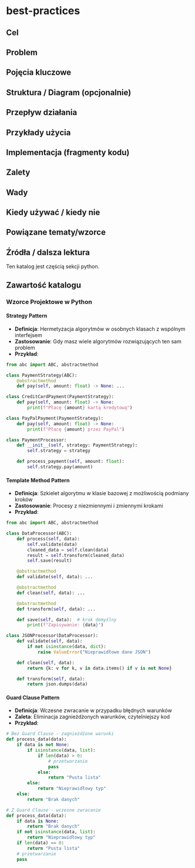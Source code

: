 # best-practices

## Cel

## Problem

## Pojęcia kluczowe

## Struktura / Diagram (opcjonalnie)

## Przepływ działania

## Przykłady użycia

## Implementacja (fragmenty kodu)

## Zalety

## Wady

## Kiedy używać / kiedy nie

## Powiązane tematy/wzorce

## Źródła / dalsza lektura


Ten katalog jest częścią sekcji python.

## Zawartość katalogu

### Wzorce Projektowe w Python

#### Strategy Pattern
- **Definicja**: Hermetyzacja algorytmów w osobnych klasach z wspólnym interfejsem
- **Zastosowanie**: Gdy masz wiele algorytmów rozwiązujących ten sam problem
- **Przykład**:
```python
from abc import ABC, abstractmethod

class PaymentStrategy(ABC):
    @abstractmethod
    def pay(self, amount: float) -> None: ...

class CreditCardPayment(PaymentStrategy):
    def pay(self, amount: float) -> None:
        print(f"Płacę {amount} kartą kredytową")

class PayPalPayment(PaymentStrategy):
    def pay(self, amount: float) -> None:
        print(f"Płacę {amount} przez PayPal")

class PaymentProcessor:
    def __init__(self, strategy: PaymentStrategy):
        self.strategy = strategy

    def process_payment(self, amount: float):
        self.strategy.pay(amount)
```

#### Template Method Pattern
- **Definicja**: Szkielet algorytmu w klasie bazowej z możliwością podmiany kroków
- **Zastosowanie**: Procesy z niezmiennymi i zmiennymi krokami
- **Przykład**:
```python
from abc import ABC, abstractmethod

class DataProcessor(ABC):
    def process(self, data):
        self.validate(data)
        cleaned_data = self.clean(data)
        result = self.transform(cleaned_data)
        self.save(result)

    @abstractmethod
    def validate(self, data): ...

    @abstractmethod
    def clean(self, data): ...

    @abstractmethod
    def transform(self, data): ...

    def save(self, data):  # krok domyślny
        print(f"Zapisywanie: {data}")

class JSONProcessor(DataProcessor):
    def validate(self, data):
        if not isinstance(data, dict):
            raise ValueError("Nieprawidłowe dane JSON")

    def clean(self, data):
        return {k: v for k, v in data.items() if v is not None}

    def transform(self, data):
        return json.dumps(data)
```

#### Guard Clause Pattern
- **Definicja**: Wczesne zwracanie w przypadku błędnych warunków
- **Zaleta**: Eliminacja zagnieżdżonych warunków, czytelniejszy kod
- **Przykład**:
```python
# Bez Guard Clause - zagnieżdżone warunki
def process_data(data):
    if data is not None:
        if isinstance(data, list):
            if len(data) > 0:
                # przetwarzanie
                pass
            else:
                return "Pusta lista"
        else:
            return "Nieprawidłowy typ"
    else:
        return "Brak danych"

# Z Guard Clause - wczesne zwracanie
def process_data(data):
    if data is None:
        return "Brak danych"
    if not isinstance(data, list):
        return "Nieprawidłowy typ"
    if len(data) == 0:
        return "Pusta lista"
    # przetwarzanie
    pass
```

